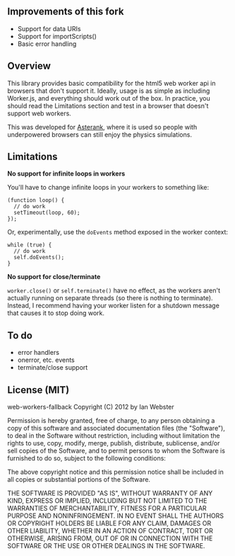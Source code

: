 Improvements of this fork
---

- Support for data URIs
- Support for importScripts()
- Basic error handling

Overview
---

This library provides basic compatibility for the html5 web worker api in browsers that don't support it.  Ideally, usage is as simple as including Worker.js, and everything should work out of the box.  In practice, you should read the Limitations section and test in a browser that doesn't support web workers.

This was developed for [Asterank](http://www.asterank.com/3d), where it is used so people with underpowered browsers can still enjoy the physics simulations.

Limitations
---

**No support for infinite loops in workers**

You'll have to change infinite loops in your workers to something like:

```
(function loop() {
  // do work
  setTimeout(loop, 60);
});
```

Or, experimentally, use the `doEvents` method exposed in the worker context:

```
while (true) {
  // do work
  self.doEvents();
}
```

**No support for close/terminate**

`worker.close()` or `self.terminate()` have no effect, as the workers aren't actually running on separate threads (so there is nothing to terminate).  Instead, I recommend having your worker listen for a shutdown message that causes it to stop doing work.

To do
---
- error handlers
- onerror, etc. events
- terminate/close support

License (MIT)
---
web-workers-fallback
Copyright (C) 2012 by Ian Webster

Permission is hereby granted, free of charge, to any person obtaining a copy of this software and associated documentation files (the "Software"), to deal in the Software without restriction, including without limitation the rights to use, copy, modify, merge, publish, distribute, sublicense, and/or sell copies of the Software, and to permit persons to whom the Software is furnished to do so, subject to the following conditions:

The above copyright notice and this permission notice shall be included in all copies or substantial portions of the Software.

THE SOFTWARE IS PROVIDED "AS IS", WITHOUT WARRANTY OF ANY KIND, EXPRESS OR IMPLIED, INCLUDING BUT NOT LIMITED TO THE WARRANTIES OF MERCHANTABILITY, FITNESS FOR A PARTICULAR PURPOSE AND NONINFRINGEMENT. IN NO EVENT SHALL THE AUTHORS OR COPYRIGHT HOLDERS BE LIABLE FOR ANY CLAIM, DAMAGES OR OTHER LIABILITY, WHETHER IN AN ACTION OF CONTRACT, TORT OR OTHERWISE, ARISING FROM, OUT OF OR IN CONNECTION WITH THE SOFTWARE OR THE USE OR OTHER DEALINGS IN THE SOFTWARE.
